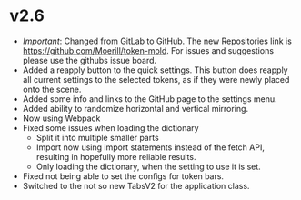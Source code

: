 # v2.6
* *Important*: Changed from GitLab to GitHub. The new Repositories link is <a href="https://github.com/Moerill/token-mold">https://github.com/Moerill/token-mold</a>. For issues and suggestions please use the githubs issue board.
* Added a reapply button to the quick settings. This button does reapply all current settings to the selected tokens, as if they were newly placed onto the scene.
* Added some info and links to the GitHub page to the settings menu.
* Added ability to randomize horizontal and vertical mirroring.
* Now using Webpack
* Fixed some issues when loading the dictionary
	- Split it into multiple smaller parts
	- Import now using import statements instead of the fetch API, resulting in hopefully more reliable results.
	- Only loading the dictionary, when the setting to use it is set.
* Fixed not being able to set the configs for token bars.
* Switched to the not so new TabsV2 for the application class.
